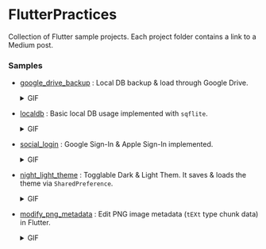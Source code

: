 # FlutterPractices
Collection of Flutter sample projects. Each project folder contains a link to a Medium post.

### Samples
- [google_drive_backup](https://github.com/jhj0517/FlutterPractices/tree/master/google_drive_backup) : Local DB backup & load through Google Drive.
  <details> <summary>GIF</summary> 
  
  ![demo](https://github.com/jhj0517/FlutterPractices/assets/97279763/870f02ed-863f-46e5-823f-037cdaffeaa5)

  </details>

- [localdb](https://github.com/jhj0517/FlutterPractices/tree/master/localdb) : Basic local DB usage implemented with `sqflite`.
  <details> <summary>GIF</summary> 
  
  ![demo](https://github.com/jhj0517/FlutterPractices/assets/97279763/d28834a3-0ac3-42d5-8319-838f85354d99)

  </details>

- [social_login](https://github.com/jhj0517/FlutterPractices/tree/master/social_login) : Google Sign-In & Apple Sign-In implemented.
  <details> <summary>GIF</summary> 
  
  ![demo](https://github.com/jhj0517/FlutterPractices/assets/97279763/9a0de492-4044-4629-b437-80cfafdedd62)

  </details>

- [night_light_theme](https://github.com/jhj0517/FlutterPractices/tree/master/night_light_theme) : Togglable Dark & Light Them. It saves & loads the theme via `SharedPreference`. 
  <details> <summary>GIF</summary> 
  
  ![demo](https://github.com/jhj0517/FlutterPractices/assets/97279763/7f331608-1ce8-4e9e-b271-a672f14dd2e4)

  </details>
  
- [modify_png_metadata](https://github.com/jhj0517/flutter-samples/tree/master/modify_png_metadata) : Edit PNG image metadata (`tEXt` type chunk data) in Flutter.
  <details> <summary>GIF</summary> 
   
  ![demo](https://github.com/jhj0517/flutter-samples/assets/97279763/18c8e29f-f074-42f6-8514-e16759edceaa)

  </details>

